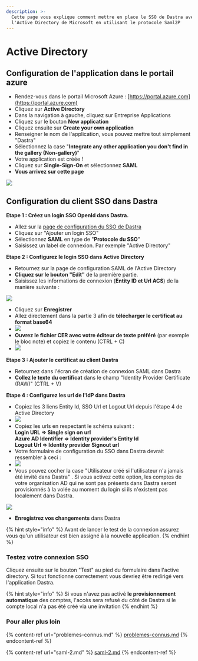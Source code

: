 ```yaml
---
description: >-
  Cette page vous explique comment mettre en place le SSO de Dastra avec
  l'Active Directory de Microsoft en utilisant le protocole Saml2P
---
```


# Active Directory

## **Configuration de l'application dans le portail azure**

* Rendez-vous dans le portail Microsoft Azure : [https://portal.azure.com](https://portal.azure.com)
* Cliquez sur **Active Directory**
* Dans la navigation à gauche, cliquez sur Entreprise Applications
* Cliquez sur le bouton **New application**
* Cliquez ensuite sur **Create your own application**
* Renseigner le nom de l'application, vous pouvez mettre tout simplement "Dastra"
* Sélectionnez la case "**Integrate any other application you don't find in the gallery (Non-gallery)**"
* Votre application est créée !
* Cliquez sur **Single-Sign-On** et sélectionnez **SAML**
* **Vous arrivez sur cette page**

![](<../../../.gitbook/assets/image (8) (1).png>)



## **Configuration du client SSO dans Dastra**

**Etape 1 : Créez un login SSO OpenId dans Dastra.**

* Allez sur la [page de configuration du SSO de Dastra](https://app.dastra.eu/general-settings/sso)
* Cliquez sur "Ajouter un login SSO"
* Sélectionnez **SAML** en type de "**Protocole du SSO**"
* Saisissez un label de connexion. Par exemple "Active Directory"

**Etape 2 : Configurez le login SSO dans Active Directory**

* Retournez sur la page de configuration SAML de l'Active Directory
* **Cliquez sur le bouton "Edit"** de la première partie.
* Saisissez les informations de connexion (**Entity ID et Url ACS**) de la manière suivante :

![](<../../../.gitbook/assets/image (3) (1) (1) (1) (1) (1).png>)

* Cliquez sur **Enregistrer**
* Allez directement dans la partie 3 afin de **télécharger le certificat au format base64**
* ![](<../../../.gitbook/assets/image (5) (1) (1) (1).png>)
* **Ouvrez le fichier CER avec votre éditeur de texte préféré** (par exemple le bloc note) et copiez le contenu (CTRL + C)
* ![](<../../../.gitbook/assets/image (4) (1) (2) (1).png>)

**Etape 3 : Ajouter le certificat au client Dastra**

* Retournez dans l'écran de création de connexion SAML dans Dastra
* **Collez le texte du certificat** dans le champ "Identity Provider Certificate (RAW)" (CTRL + V)

**Etape 4 : Configurez les url de l'IdP dans Dastra**

* Copiez les 3 liens Entity Id, SSO Url et Logout Url depuis l'étape 4 de Active Directory
* ![](<../../../.gitbook/assets/image (7) (1) (1) (1).png>)
* Copiez les urls en respectant le schéma suivant :\
  **Login URL => Single sign on url** \
  **Azure AD Identifier => Identity provider's Entity Id** \
  **Logout Url => Identity provider Signout url**
* Votre formulaire de configuration du SSO dans Dastra devrait ressembler à ceci :
* ![](<../../../.gitbook/assets/image (2) (1) (1) (1) (1) (1) (1).png>)
* Vous pouvez cocher la case "Utilisateur créé si l'utilisateur n'a jamais été invité dans Dastra" . Si vous activez cette option, les comptes de votre organisation AD qui ne sont pas présents dans Dastra seront provisionnés à la volée au moment du login si ils n'existent pas localement dans Dastra.

![](<../../../.gitbook/assets/image (6) (1).png>)

* **Enregistrez vos changements** dans Dastra

{% hint style="info" %}
Avant de lancer le test de la connexion assurez vous qu'un utilisateur est bien assigné à la nouvelle application.
{% endhint %}

### Testez votre connexion SSO

Cliquez ensuite sur le bouton "Test" au pied du formulaire dans l'active directory. Si tout fonctionne correctement vous devriez être redirigé vers l'application Dastra.&#x20;

{% hint style="info" %}
Si vous n'avez pas activé **le provisionnement automatique** des comptes, l'accès sera refusé du côté de Dastra si le compte local n'a pas été créé via une invitation
{% endhint %}

### Pour aller plus loin

{% content-ref url="problemes-connus.md" %}
[problemes-connus.md](problemes-connus.md)
{% endcontent-ref %}

{% content-ref url="saml-2.md" %}
[saml-2.md](saml-2.md)
{% endcontent-ref %}

